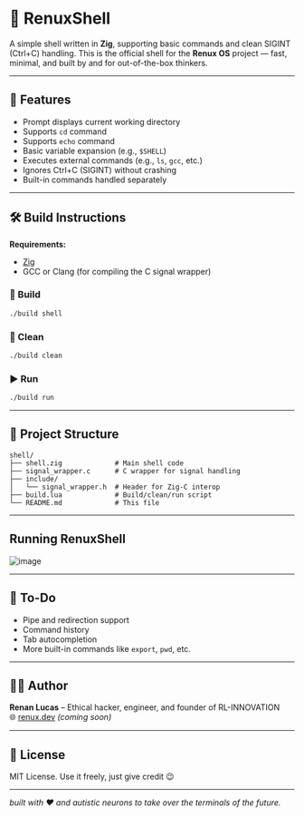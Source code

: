 # 🐚 RenuxShell

A simple shell written in **Zig**, supporting basic commands and clean SIGINT (Ctrl+C) handling. This is the official shell for the **Renux OS** project — fast, minimal, and built by and for out-of-the-box thinkers.

---

## 🚀 Features

- Prompt displays current working directory
- Supports `cd` command
- Supports `echo` command
- Basic variable expansion (e.g., `$SHELL`)
- Executes external commands (e.g., `ls`, `gcc`, etc.)
- Ignores Ctrl+C (SIGINT) without crashing
- Built-in commands handled separately

---

## 🛠️ Build Instructions

**Requirements:**

- [Zig](https://ziglang.org/download/)
- GCC or Clang (for compiling the C signal wrapper)

### 🔧 Build

```bash
./build shell
```

### 🧹 Clean

```bash
./build clean
```

### ▶️ Run

```bash
./build run
```

---

## 🧠 Project Structure

```
shell/
├── shell.zig             # Main shell code
├── signal_wrapper.c      # C wrapper for signal handling
├── include/
│   └── signal_wrapper.h  # Header for Zig-C interop
├── build.lua             # Build/clean/run script
└── README.md             # This file
```

---

## Running RenuxShell
![image](https://github.com/user-attachments/assets/da303095-b03e-4226-9281-7bc8b9b09e22)


---

## 🧪 To-Do

- Pipe and redirection support
- Command history
- Tab autocompletion
- More built-in commands like `export`, `pwd`, etc.

---

## 👨‍💻 Author

**Renan Lucas** – Ethical hacker, engineer, and founder of RL-INNOVATION  
🌐 [renux.dev](https://renux.dev) *(coming soon)*

---

## 🧷 License

MIT License. Use it freely, just give credit 😉

---
*built with ❤️ and autistic neurons to take over the terminals of the future.*
